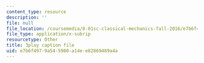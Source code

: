 ```yaml
---
content_type: resource
description: ''
file: null
file_location: /coursemedia/8-01sc-classical-mechanics-fall-2016/e7b6f4979a545980a14ee82869489a4a_0jWwl0bt6aU.vtt
file_type: application/x-subrip
resourcetype: Other
title: 3play caption file
uid: e7b6f497-9a54-5980-a14e-e82869489a4a
---
```

